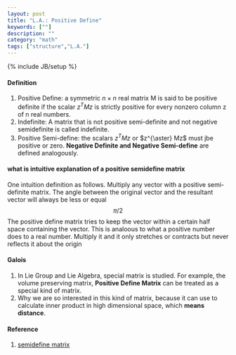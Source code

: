```yaml
---
layout: post
title: "L.A.: Positive Define"
keywords: [""]
description: ""
category: "math"
tags: ["structure","L.A."]
---
```

{% include JB/setup %}
#### Definition
1. Positive Define: a symmetric $n\times n$ real matrix M is said to be positive
   definite if the scalar $z^T Mz$ is strictly positive for every nonzero column
   z of n real numbers.
2. Indefinite: A matrix that is not positive semi-definite and not negative
   semidefinite is called indefinite.
3. Positive Semi-define: the scalars $z^T Mz$ or $z^{\aster} Mz$ must jbe
   positive or zero. **Negative Definite and Negative Semi-define** are defined
   analogously.

#### what is intuitive explanation of a positive semidefine matrix
One intuition definition as follows. Multiply any vector with a positive
semi-definite matrix.  The angle between the  original vector and the resultant
vector will always be less or equal $$\pi/2$$ The positive define matrix tries
to keep the vector within a certain half space containing the vector.  This is
analoous to what a positive number does to a real number.  Multiply it and it
only stretches or contracts but never reflects it about the origin

#### Galois
1. In Lie Group and Lie Algebra, special matrix is studied. For example, the
   volume preserving matrix, **Positive Define Matrix** can be treated as a
   special kind of matrix.
2. Why we are so interested in this kind of matrix, because it can use to
   calculate inner product in high dimensional space, which **means distance**.


#### Reference
1. [semidefine matrix](https://math.stackexchange.com/questions/9758/intuitive-explanation-of-a-positive-semidefinite-matrix)
